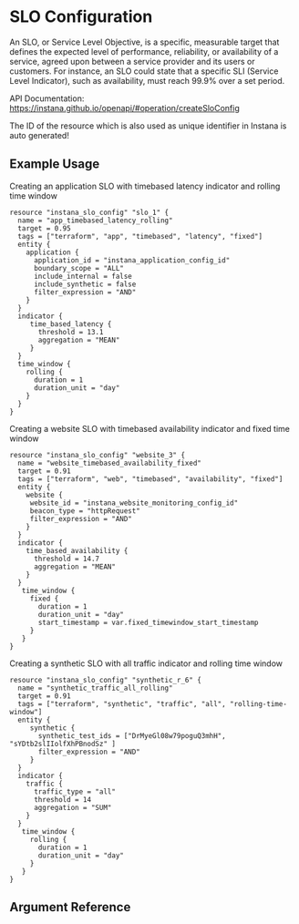 # SLO Configuration

An SLO, or Service Level Objective, is a specific, measurable target that defines the expected level of performance, 
reliability, or availability of a service, agreed upon between a service provider and its users or customers.
For instance, an SLO could state that a specific SLI (Service Level Indicator), such as availability, must reach 99.9% 
over a set period.

API Documentation: <https://instana.github.io/openapi/#operation/createSloConfig>

The ID of the resource which is also used as unique identifier in Instana is auto generated!

## Example Usage
Creating an application SLO with timebased latency indicator and rolling time window 

```hcl
resource "instana_slo_config" "slo_1" {
  name = "app_timebased_latency_rolling"
  target = 0.95
  tags = ["terraform", "app", "timebased", "latency", "fixed"]
  entity {
    application {
      application_id = "instana_application_config_id"
      boundary_scope = "ALL"
      include_internal = false
      include_synthetic = false
      filter_expression = "AND"
    }
  }
  indicator {
     time_based_latency {
       threshold = 13.1
       aggregation = "MEAN"
     }
  }
  time_window {
    rolling {
      duration = 1
      duration_unit = "day"
    }
  }
}
```

Creating a website SLO with timebased availability indicator and fixed time window 

```hcl
resource "instana_slo_config" "website_3" {
  name = "website_timebased_availability_fixed"
  target = 0.91
  tags = ["terraform", "web", "timebased", "availability", "fixed"]
  entity {
    website {
     website_id = "instana_website_monitoring_config_id"
     beacon_type = "httpRequest"
     filter_expression = "AND"
    }
  }
  indicator {
    time_based_availability {
      threshold = 14.7
      aggregation = "MEAN"
    }
  }
   time_window {
     fixed {
       duration = 1
       duration_unit = "day"
       start_timestamp = var.fixed_timewindow_start_timestamp
     }
   }
}
```

Creating a synthetic SLO with all traffic indicator and rolling time window 

```hcl
resource "instana_slo_config" "synthetic_r_6" {
  name = "synthetic_traffic_all_rolling"
  target = 0.91
  tags = ["terraform", "synthetic", "traffic", "all", "rolling-time-window"]
  entity {
     synthetic {
       synthetic_test_ids = ["DrMyeGl08w79poguQ3mhH", "sYDtb2slIIolfXhPBnodSz" ]
       filter_expression = "AND"
     } 
  }
  indicator {
    traffic {
      traffic_type = "all"
      threshold = 14
      aggregation = "SUM"
    }
  }
   time_window {
     rolling {
       duration = 1
       duration_unit = "day"
     }
   }
}
``` 

## Argument Reference
